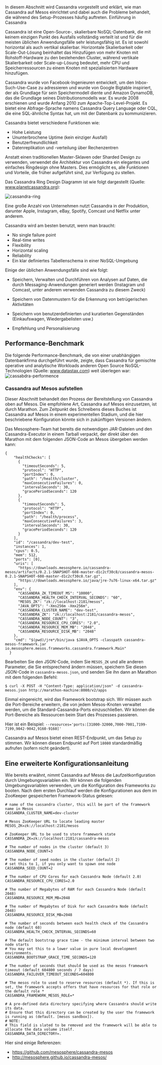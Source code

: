 In diesem Abschnitt wird Cassandra vorgestellt und erklärt, wie man Cassandra auf Mesos einrichtet und dabei auch die Probleme behandelt, die während des Setup-Prozesses häufig auftreten.
Einführung in Cassandra

Cassandra ist eine Open-Source-, skalierbare NoSQL-Datenbank, die mit keinem einzigen Punkt des Ausfalls vollständig verteilt ist und für die meisten üblichen Anwendungsfälle sehr leistungsfähig ist. Es ist sowohl horizontal als auch vertikal skalierbar. Horizontale Skalierbarkeit oder Scale-Out-Lösung beinhaltet das Hinzufügen von mehr Knoten mit Rohstoff-Hardware zu den bestehenden Cluster, während vertikale Skalierbarkeit oder Scale-up-Lösung bedeutet, mehr CPU und Speicherressourcen zu einem Knoten mit spezialisierten Hardware hinzufügen.

Cassandra wurde von Facebook-Ingenieuren entwickelt, um den Inbox-Such-Use-Case zu adressieren und wurde von Google Bigtable inspiriert, der als Grundlage für sein Speichermodell diente und Amazon DynamoDB, das die Grundlage seines Distributionsmodells war. Es wurde 2008 erschienen und wurde Anfang 2010 zum Apache-Top-Level-Projekt. Es bietet eine Abfrage-Sprache namens Cassandra Query Language oder CQL, die eine SQL-ähnliche Syntax hat, um mit der Datenbank zu kommunizieren.

Cassandra bietet verschiedene Funktionen wie:
* Hohe Leistung
* Ununterbrochene Uptime (kein einziger Ausfall)
* Benutzerfreundlichkeit
* Datenreplikation und -verteilung über Rechenzentren

Anstatt einen traditionellen Master-Sklaven oder Sharded Design zu verwenden, verwendet die Architektur von Cassandra ein elegantes und einfaches Ringdesign ohne Masters. Dies ermöglicht es, alle Funktionen und Vorteile, die früher aufgeführt sind, zur Verfügung zu stellen.

Das Cassandra Ring Design Diagramm ist wie folgt dargestellt (Quelle: www.planetcassandra.org):

![cassandra-ring](https://www.packtpub.com/graphics/9781785886249/graphics/B05186_09_00.jpg)

Eine große Anzahl von Unternehmen nutzt Cassandra in der Produktion, darunter Apple, Instagram, eBay, Spotify, Comcast und Netflix unter anderem.

Cassandra wird am besten benutzt, wenn man braucht:

* No single failure point
* Real-time writes
* Flexibility
* Horizontal scaling
* Reliability
* Ein klar definiertes Tabellenschema in einer NoSQL-Umgebung

Einige der üblichen Anwendungsfälle sind wie folgt:

* Speichern, Verwalten und Durchführen von Analysen auf Daten, die durch Messaging-Anwendungen generiert werden (Instagram und Comcast, unter anderem verwenden Cassandra zu diesem Zweck)

* Speichern von Datenmustern für die Erkennung von betrügerischen Aktivitäten

* Speichern von benutzerdefinierten und kuratierten Gegenständen (Einkaufswagen, Wiedergabelisten usw.)

* Empfehlung und Personalisierung

## Performance-Benchmark

Die folgende Performance-Benchmark, die von einer unabhängigen Datenbankfirma durchgeführt wurde, zeigte, dass Cassandra für gemischte operative und analytische Workloads anderen Open Source NoSQL-Technologien (Quelle: www.datastax.com) weit überlegen war:
![cassabdra-performence](https://www.packtpub.com/graphics/9781785886249/graphics/B05186_09_01.jpg)

### Cassandra auf Mesos aufstellen

Dieser Abschnitt behandelt den Prozess der Bereitstellung von Cassandra oben auf Mesos. Die empfohlene Art, Cassandra auf Mesos einzusetzen, ist durch Marathon. Zum Zeitpunkt des Schreibens dieses Buches ist Cassandra auf Mesos in einem experimentellen Stadium, und die hier beschriebene Konfiguration könnte sich in zukünftigen Versionen ändern.

Das Mesosphere-Team hat bereits die notwendigen JAR-Dateien und den Cassandra-Executor in einem Tarball verpackt, der direkt über den Marathon mit dem folgenden JSON-Code an Mesos übergeben werden kann:

```
{
    "healthChecks": [
      {
        "timeoutSeconds": 5,
        "protocol": "HTTP",
        "portIndex": 0,
        "path": "/health/cluster",
        "maxConsecutiveFailures": 0,
        "intervalSeconds": 30,
        "gracePeriodSeconds": 120
      },
      {
        "timeoutSeconds": 5,
        "protocol": "HTTP",
        "portIndex": 0,
        "path": "/health/process",
        "maxConsecutiveFailures": 3,
        "intervalSeconds": 30,
        "gracePeriodSeconds": 120
      }
    ],
    "id": "/cassandra/dev-test",
    "instances": 1,
    "cpus": 0.5,
    "mem": 512,
    "ports": [0],
    "uris": [
      "https://downloads.mesosphere.io/cassandra-mesos/artifacts/0.2.1-SNAPSHOT-608-master-d1c2cf30c8/cassandra-mesos-0.2.1-SNAPSHOT-608-master-d1c2cf30c8.tar.gz",
      "https://downloads.mesosphere.io/java/jre-7u76-linux-x64.tar.gz"
    ],
    "env": {
      "CASSANDRA_ZK_TIMEOUT_MS": "10000",
      "CASSANDRA_HEALTH_CHECK_INTERVAL_SECONDS": "60",
      "MESOS_ZK": "zk://localhost:2181/mesos",
      "JAVA_OPTS": "-Xms256m -Xmx256m",
      "CASSANDRA_CLUSTER_NAME": "dev-test",
      "CASSANDRA_ZK": "zk://localhost:2181/cassandra-mesos",
      "CASSANDRA_NODE_COUNT": "3",
      "CASSANDRA_RESOURCE_CPU_CORES": "2.0",
      "CASSANDRA_RESOURCE_MEM_MB": "2048",
      "CASSANDRA_RESOURCE_DISK_MB": "2048"
    },
    "cmd": "$(pwd)/jre*/bin/java $JAVA_OPTS -classpath cassandra-mesos-framework.jar io.mesosphere.mesos.frameworks.cassandra.framework.Main"
  }
```

Bearbeiten Sie den JSON-Code, indem Sie `MESOS_ZK` und alle anderen Parameter, die Sie entsprechend ändern müssen, speichern Sie diesen JSON-Code in `cassandra-mesos.json`, und senden Sie ihn dann an Marathon mit dem folgenden Befehl:
```
$ curl -X POST -H "Content-Type: application/json" -d cassandra-mesos.json http://marathon-machine:8080/v2/apps
```

Einmal eingereicht, wird das Framework bootstrap sich. Wir müssen auch die Port-Bereiche erweitern, die von jedem Mesos-Knoten verwaltet werden, um die Standard-Cassandra-Ports einzuschließen. Wir können die Port-Bereiche als Ressourcen beim Start des Prozesses passieren.

Hier ist ein Beispiel:
`--resources='ports:[31000-32000,7000-7001,7199-7199,9042-9042,9160-9160]'`

Cassandra auf Mesos bietet einen REST-Endpunkt, um das Setup zu stimmen. Wir können diesen Endpunkt auf Port `18080` standardmäßig aufrufen (sofern nicht geändert).

## Eine erweiterte Konfigurationsanleitung

Wie bereits erwähnt, nimmt Cassandra auf Mesos die Laufzeitkonfiguration durch Umgebungsvariablen ein. Wir können die folgenden Umgebungsvariablen verwenden, um die Konfiguration des Frameworks zu booten. Nach dem ersten Durchlauf werden die Konfigurationen aus dem im ZooKeeper gespeicherten Framework-Status gelesen:

```
# name of the cassandra cluster, this will be part of the framework name in Mesos
CASSANDRA_CLUSTER_NAME=dev-cluster

# Mesos ZooKeeper URL to locate leading master
MESOS_ZK=zk://localhost:2181/mesos

# ZooKeeper URL to be used to store framework state
CASSANDRA_ZK=zk://localhost:2181/cassandra-mesos

# The number of nodes in the cluster (default 3)
CASSANDRA_NODE_COUNT=3

# The number of seed nodes in the cluster (default 2)
# set this to 1, if you only want to spawn one node
CASSANDRA_SEED_COUNT=2

# The number of CPU Cores for each Cassandra Node (default 2.0)
CASSANDRA_RESOURCE_CPU_CORES=2.0

# The number of Megabytes of RAM for each Cassandra Node (default 2048)
CASSANDRA_RESOURCE_MEM_MB=2048

# The number of Megabytes of Disk for each Cassandra Node (default 2048)
CASSANDRA_RESOURCE_DISK_MB=2048

# The number of seconds between each health check of the Cassandra node (default 60)
CASSANDRA_HEALTH_CHECK_INTERVAL_SECONDS=60

# The default bootstrap grace time - the minimum interval between two node starts
# You may set this to a lower value in pure local development environments.
CASSANDRA_BOOTSTRAP_GRACE_TIME_SECONDS=120

# The number of seconds that should be used as the mesos framework timeout (default 604800 seconds / 7 days)
CASSANDRA_FAILOVER_TIMEOUT_SECONDS=604800

# The mesos role to used to reserve resources (default *). If this is set, the framework accepts offers that have resources for that role or the default role *
CASSANDRA_FRAMEWORK_MESOS_ROLE=*

# A pre-defined data directory specifying where Cassandra should write its data. 
# Ensure that this directory can be created by the user the framework is running as (default. [mesos sandbox]).
# NOTE:
# This field is slated to be removed and the framework will be able to allocate the data volume itself.
CASSANDRA_DATA_DIRECTORY=.
```

Hier sind einige Referenzen:

* https://github.com/mesosphere/cassandra-mesos
* http://mesosphere.github.io/cassandra-mesos/
